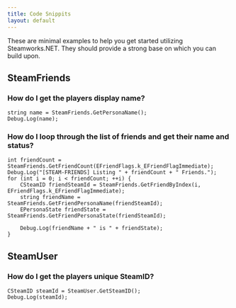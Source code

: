 ```yaml
---
title: Code Snippits
layout: default
---
```

These are minimal examples to help you get started utilizing Steamworks.NET. They should provide a strong base on which you can build upon.

## SteamFriends

### How do I get the players display name?
<pre><code>string name = SteamFriends.GetPersonaName();
Debug.Log(name);</code></pre>

### How do I loop through the list of friends and get their name and status?

<pre><code>int friendCount = SteamFriends.GetFriendCount(EFriendFlags.k_EFriendFlagImmediate);
Debug.Log("[STEAM-FRIENDS] Listing " + friendCount + " Friends.");
for (int i = 0; i &lt; friendCount; ++i) {
	CSteamID friendSteamId = SteamFriends.GetFriendByIndex(i, EFriendFlags.k_EFriendFlagImmediate);
	string friendName = SteamFriends.GetFriendPersonaName(friendSteamId);
	EPersonaState friendState = SteamFriends.GetFriendPersonaState(friendSteamId);

	Debug.Log(friendName + " is " + friendState);
}</code></pre>


## SteamUser

### How do I get the players unique SteamID?
<pre><code>CSteamID steamId = SteamUser.GetSteamID();
Debug.Log(steamId);</code></pre>
